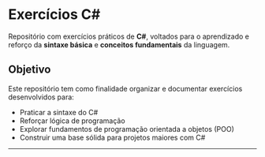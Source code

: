 # Exercícios C#

Repositório com exercícios práticos de **C#**, voltados para o aprendizado e reforço da **sintaxe básica** e **conceitos fundamentais** da linguagem.

## Objetivo

Este repositório tem como finalidade organizar e documentar exercícios desenvolvidos para:
- Praticar a sintaxe do C#
- Reforçar lógica de programação
- Explorar fundamentos de programação orientada a objetos (POO)
- Construir uma base sólida para projetos maiores com C#

---

